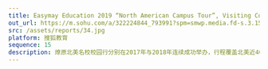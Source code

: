 ```yaml
---
title: Easymay Education 2019 “North American Campus Tour”, Visiting Colleges and Universities in California
out_url: https://m.sohu.com/a/322224844_793991?spm=smwp.media.fd-s.3.1561161600031u3Q1UAK
src: /assets/reports/34.jpg
platform: 搜狐教育
sequence: 15
description: 燎原北美名校校园行分别在2017年与2018年连续成功举办，行程覆盖北美近40多所高校，包括哈佛大学、宾夕法尼亚大学、康奈尔大学、加州伯克利分校、纽约大学、波士顿大学等美国顶级名校，横跨美国中部、西部与东部的各主要城市，吸引超过百家企业关注，参与活动人数超过万人，已成为每年北美企业与高校学生交流的品牌项目。
---
```

